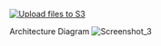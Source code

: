 [![Upload files to S3](https://github.com/nicksof/ncwj-web-ci-cd/actions/workflows/front-end-cicd.yml/badge.svg)](https://github.com/nicksof/ncwj-web-ci-cd/actions/workflows/front-end-cicd.yml)

Architecture Diagram
![Screenshot_3](https://github.com/user-attachments/assets/623bd88b-edc5-4b94-8fbf-d04782c4e23f)


